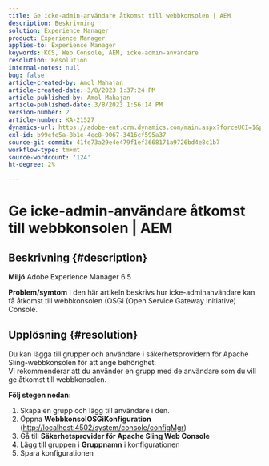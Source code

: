```yaml
---
title: Ge icke-admin-användare åtkomst till webbkonsolen | AEM
description: Beskrivning
solution: Experience Manager
product: Experience Manager
applies-to: Experience Manager
keywords: KCS, Web Console, AEM, icke-admin-användare
resolution: Resolution
internal-notes: null
bug: false
article-created-by: Amol Mahajan
article-created-date: 3/8/2023 1:37:24 PM
article-published-by: Amol Mahajan
article-published-date: 3/8/2023 1:56:14 PM
version-number: 2
article-number: KA-21527
dynamics-url: https://adobe-ent.crm.dynamics.com/main.aspx?forceUCI=1&pagetype=entityrecord&etn=knowledgearticle&id=e16cac55-b6bd-ed11-83ff-6045bd006268
exl-id: b99efe5a-8b1e-4ec8-9067-3416cf595a37
source-git-commit: 41fe73a29e4e479f1ef3668171a9726bd4e8c1b7
workflow-type: tm+mt
source-wordcount: '124'
ht-degree: 2%

---
```


# Ge icke-admin-användare åtkomst till webbkonsolen | AEM

## Beskrivning {#description}

<b>Miljö</b>
Adobe Experience Manager 6.5


<b>Problem/symtom</b>
I den här artikeln beskrivs hur icke-adminanvändare kan få åtkomst till webbkonsolen (OSGi (Open Service Gateway Initiative) Console.


## Upplösning {#resolution}

Du kan lägga till grupper och användare i säkerhetsprovidern för Apache Sling-webbkonsolen för att ange behörighet.<br>
Vi rekommenderar att du använder en grupp med de användare som du vill ge åtkomst till webbkonsolen.



<b>Följ stegen nedan:</b>

1. Skapa en grupp och lägg till användare i den.
2. Öppna <b>Webbkonsol</b><b>OSGi</b><b>Konfiguration</b> ([http://localhost:4502/system/console/configMgr](http://localhost:4502/system/console/configMgr))
3. Gå till <b>Säkerhetsprovider för Apache Sling Web Console</b>
4. Lägg till gruppen i <b>Gruppnamn</b> i konfigurationen
5. Spara konfigurationen
